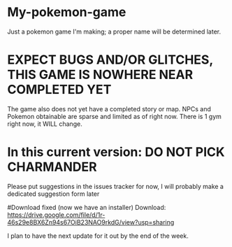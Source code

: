 # My-pokemon-game
Just a pokemon game I'm making; a proper name will be determined later.
# EXPECT BUGS AND/OR GLITCHES, THIS GAME IS NOWHERE NEAR COMPLETED YET
The game also does not yet have a completed story or map. NPCs and Pokemon obtainable are sparse and limited as of right now.
There is 1 gym right now, it WILL change.

# In this current version: DO NOT PICK CHARMANDER

Please put suggestions in the issues tracker for now, I will probably make a dedicated suggestion form later

#Download fixed (now we have an installer)
Download: https://drive.google.com/file/d/1r-46s29e8BX6Zn94s67OiB23NAO9rkdG/view?usp=sharing

I plan to have the next update for it out by the end of the week.
